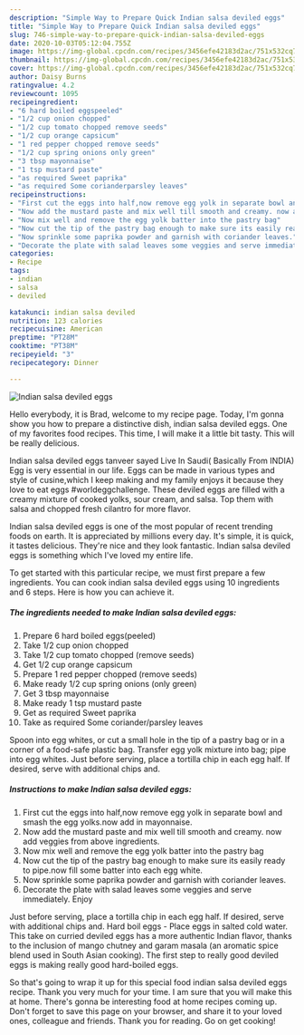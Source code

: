 ```yaml
---
description: "Simple Way to Prepare Quick Indian salsa deviled eggs"
title: "Simple Way to Prepare Quick Indian salsa deviled eggs"
slug: 746-simple-way-to-prepare-quick-indian-salsa-deviled-eggs
date: 2020-10-03T05:12:04.755Z
image: https://img-global.cpcdn.com/recipes/3456efe42183d2ac/751x532cq70/indian-salsa-deviled-eggs-recipe-main-photo.jpg
thumbnail: https://img-global.cpcdn.com/recipes/3456efe42183d2ac/751x532cq70/indian-salsa-deviled-eggs-recipe-main-photo.jpg
cover: https://img-global.cpcdn.com/recipes/3456efe42183d2ac/751x532cq70/indian-salsa-deviled-eggs-recipe-main-photo.jpg
author: Daisy Burns
ratingvalue: 4.2
reviewcount: 1095
recipeingredient:
- "6 hard boiled eggspeeled"
- "1/2 cup onion chopped"
- "1/2 cup tomato chopped remove seeds"
- "1/2 cup orange capsicum"
- "1 red pepper chopped remove seeds"
- "1/2 cup spring onions only green"
- "3 tbsp mayonnaise"
- "1 tsp mustard paste"
- "as required Sweet paprika"
- "as required Some corianderparsley leaves"
recipeinstructions:
- "First cut the eggs into half,now remove egg yolk in separate bowl and smash the egg yolks.now add in mayonnaise."
- "Now add the mustard paste and mix well till smooth and creamy. now add veggies from above ingredients."
- "Now mix well and remove the egg yolk batter into the pastry bag"
- "Now cut the tip of the pastry bag enough to make sure its easily ready to pipe.now fill some batter into each egg white."
- "Now sprinkle some paprika powder and garnish with coriander leaves."
- "Decorate the plate with salad leaves some veggies and serve immediately. Enjoy"
categories:
- Recipe
tags:
- indian
- salsa
- deviled

katakunci: indian salsa deviled 
nutrition: 123 calories
recipecuisine: American
preptime: "PT28M"
cooktime: "PT38M"
recipeyield: "3"
recipecategory: Dinner

---
```



![Indian salsa deviled eggs](https://img-global.cpcdn.com/recipes/3456efe42183d2ac/751x532cq70/indian-salsa-deviled-eggs-recipe-main-photo.jpg)

Hello everybody, it is Brad, welcome to my recipe page. Today, I'm gonna show you how to prepare a distinctive dish, indian salsa deviled eggs. One of my favorites food recipes. This time, I will make it a little bit tasty. This will be really delicious.

Indian salsa deviled eggs tanveer sayed Live In Saudi( Basically From INDIA) Egg is very essential in our life. Eggs can be made in various types and style of cusine,which I keep making and my family enjoys it because they love to eat eggs #worldeggchallenge. These deviled eggs are filled with a creamy mixture of cooked yolks, sour cream, and salsa. Top them with salsa and chopped fresh cilantro for more flavor.

Indian salsa deviled eggs is one of the most popular of recent trending foods on earth. It is appreciated by millions every day. It's simple, it is quick, it tastes delicious. They're nice and they look fantastic. Indian salsa deviled eggs is something which I've loved my entire life.


To get started with this particular recipe, we must first prepare a few ingredients. You can cook indian salsa deviled eggs using 10 ingredients and 6 steps. Here is how you can achieve it.

<!--inarticleads1-->

##### The ingredients needed to make Indian salsa deviled eggs:

1. Prepare 6 hard boiled eggs(peeled)
1. Take 1/2 cup onion chopped
1. Take 1/2 cup tomato chopped (remove seeds)
1. Get 1/2 cup orange capsicum
1. Prepare 1 red pepper chopped (remove seeds)
1. Make ready 1/2 cup spring onions (only green)
1. Get 3 tbsp mayonnaise
1. Make ready 1 tsp mustard paste
1. Get as required Sweet paprika
1. Take as required Some coriander/parsley leaves


Spoon into egg whites, or cut a small hole in the tip of a pastry bag or in a corner of a food-safe plastic bag. Transfer egg yolk mixture into bag; pipe into egg whites. Just before serving, place a tortilla chip in each egg half. If desired, serve with additional chips and. 

<!--inarticleads2-->

##### Instructions to make Indian salsa deviled eggs:

1. First cut the eggs into half,now remove egg yolk in separate bowl and smash the egg yolks.now add in mayonnaise.
1. Now add the mustard paste and mix well till smooth and creamy. now add veggies from above ingredients.
1. Now mix well and remove the egg yolk batter into the pastry bag
1. Now cut the tip of the pastry bag enough to make sure its easily ready to pipe.now fill some batter into each egg white.
1. Now sprinkle some paprika powder and garnish with coriander leaves.
1. Decorate the plate with salad leaves some veggies and serve immediately. Enjoy


Just before serving, place a tortilla chip in each egg half. If desired, serve with additional chips and. Hard boil eggs - Place eggs in salted cold water. This take on curried deviled eggs has a more authentic Indian flavor, thanks to the inclusion of mango chutney and garam masala (an aromatic spice blend used in South Asian cooking). The first step to really good deviled eggs is making really good hard-boiled eggs. 

So that's going to wrap it up for this special food indian salsa deviled eggs recipe. Thank you very much for your time. I am sure that you will make this at home. There's gonna be interesting food at home recipes coming up. Don't forget to save this page on your browser, and share it to your loved ones, colleague and friends. Thank you for reading. Go on get cooking!
